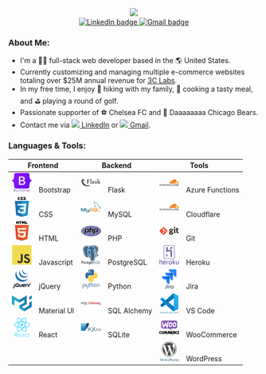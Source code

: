 <div align="center">
  <img src="https://res.cloudinary.com/detcvmtip/image/upload/v1656448763/hiking_dscajk.jpg" height="200" width="auto"/>
  <div>
    <a href="https://www.linkedin.com/in/pjkozlowskijr/">
      <img src="https://img.shields.io/badge/LinkedIn-blue?logo=linkedin&logoColor=white&style=for-the-badge" alt="LinkedIn badge">
    </a>
    <a href="mailto:pjkozlowskijr@gmail.com">
      <img src="https://img.shields.io/badge/Gmail-red?logo=gmail&logoColor=white&style=for-the-badge" alt="Gmail badge">
    </a>
  </div>
</div>

### About Me: 

- I'm a :technologist: full-stack web developer based in the :earth_americas: United States.
- Currently customizing and managing multiple e-commerce websites totaling over $25M annual revenue for [3C Labs](https://www.3cllc.co/).
- In my free time, I enjoy :hiking_boot: hiking with my family, :taco: cooking a tasty meal, and :golf: playing a round of golf.
- Passionate supporter of :soccer: Chelsea FC and :football: Daaaaaaaa Chicago Bears.
- Contact me via [<img src="https://res.cloudinary.com/detcvmtip/image/upload/v1656455350/linkedin_wtgzer.png" height="16"> LinkedIn](https://www.linkedin.com/in/pjkozlowskijr/) or [<img src="https://res.cloudinary.com/detcvmtip/image/upload/v1656455825/gmail_qokeeq.png" height="16"> Gmail](mailto:pjkozlowskijr@gmail.com).

### Languages & Tools:

<table>
    <thead>
        <tr>
            <th scope="col">Frontend</th>
            <th scope="col">Backend</th>
            <th scope="col">Tools</th>
        </tr>
    </thead>
    <tbody>
        <tr>
            <td><img src="https://github.com/devicons/devicon/blob/master/icons/bootstrap/bootstrap-original-wordmark.svg" alt="Bootstrap" height="40" width="40">&emsp;Bootstrap</td>
            <td><img src="https://github.com/devicons/devicon/blob/master/icons/flask/flask-original-wordmark.svg" alt="Flask" height="40" width="40">&emsp;Flask</td>
            <td><img src="https://github.com/devicons/devicon/blob/master/icons/cloudflare/cloudflare-original-wordmark.svg" alt="Azure Functions" height="40" width="40">&emsp;Azure Functions</td>
        </tr>
        <tr>
            <td><img src="https://github.com/devicons/devicon/blob/master/icons/css3/css3-original-wordmark.svg" alt="CSS3" height="40" width="40">&emsp;CSS</td>
            <td><img src="https://github.com/devicons/devicon/blob/master/icons/mysql/mysql-original-wordmark.svg" alt="MySQL" height="40" width="40">&emsp;MySQL</td>
            <td><img src="https://github.com/devicons/devicon/blob/master/icons/cloudflare/cloudflare-original-wordmark.svg" alt="Cloudflare" height="40" width="40">&emsp;Cloudflare</td>
        </tr>
        <tr>
            <td><img src="https://github.com/devicons/devicon/blob/master/icons/html5/html5-original-wordmark.svg" alt="HTML5" height="40" width="40">&emsp;HTML</td>
            <td><img src="https://github.com/devicons/devicon/blob/master/icons/php/php-original.svg" alt="PHP" height="40" width="40">&emsp;PHP</td>
            <td><img src="https://github.com/devicons/devicon/blob/master/icons/git/git-original-wordmark.svg" alt="Git" height="40" width="40">&emsp;Git</td>
        </tr>
        <tr>
            <td><img src="https://github.com/devicons/devicon/blob/master/icons/javascript/javascript-original.svg" alt="JavaScript" height="40" width="40">&emsp;Javascript</td>
            <td><img src="https://github.com/devicons/devicon/blob/master/icons/postgresql/postgresql-original-wordmark.svg" alt="PostgreSQL" height="40" width="40">&emsp;PostgreSQL</td>
            <td><img src="https://github.com/devicons/devicon/blob/master/icons/heroku/heroku-original-wordmark.svg" alt="Heroku" height="40" width="40">&emsp;Heroku</td>
        </tr>
        <tr>
            <td><img src="https://github.com/devicons/devicon/blob/master/icons/jquery/jquery-original-wordmark.svg" alt="jQuery" height="40" width="40">&emsp;jQuery</td>
            <td><img src="https://github.com/devicons/devicon/blob/master/icons/python/python-original-wordmark.svg" alt="Python" height="40" width="40">&emsp;Python</td>
            <td><img src="https://github.com/devicons/devicon/blob/master/icons/jira/jira-original-wordmark.svg" alt="Jira" height="40" width="40">&emsp;Jira</td>
        </tr>
        <tr>
            <td><img src="https://github.com/devicons/devicon/blob/master/icons/materialui/materialui-original.svg" alt="MUI" height="40" width="40">&emsp;Material UI</td>
            <td><img src="https://github.com/devicons/devicon/blob/master/icons/sqlalchemy/sqlalchemy-original-wordmark.svg" alt="SQL Alchemy" height="40" width="40">&emsp;SQL Alchemy</td>
            <td><img src="https://github.com/devicons/devicon/blob/master/icons/vscode/vscode-original-wordmark.svg" alt="VS Code" height="40" width="40">&emsp;VS Code</td>
        </tr>
        <tr>
            <td><img src="https://github.com/devicons/devicon/blob/master/icons/react/react-original-wordmark.svg" alt="React" height="40" width="40">&emsp;React</td>
            <td><img src="https://github.com/devicons/devicon/blob/master/icons/sqlite/sqlite-original-wordmark.svg" alt="SQLite" height="40" width="40">&emsp;SQLite</td>
            <td><img src="https://github.com/devicons/devicon/blob/master/icons/woocommerce/woocommerce-original-wordmark.svg" alt="WooCommerce" height="40" width="40">&emsp;WooCommerce</td>
        </tr>
        <tr>
            <td></td>
            <td></td>
            <td><img src="https://github.com/devicons/devicon/blob/master/icons/wordpress/wordpress-original.svg" alt="WordPress" height="40" width="40">&emsp;WordPress</td>
        </tr>
    </tbody>
</table>
